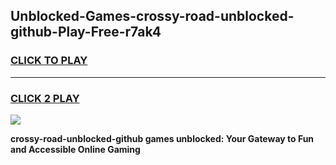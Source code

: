 
## Unblocked-Games-crossy-road-unblocked-github-Play-Free-r7ak4
<h3>
<a href="https://premium76.site?title=crossy-road-unblocked-github&ref=18A1">CLICK TO PLAY</a></h3>
<hr>

<h3>
<a href="https://premium76.site?title=crossy-road-unblocked-github&ref=18A1">CLICK 2 PLAY</a>
  
</h3>

<a href="https://premium76.site?title=crossy-road-unblocked-github&ref=18A1"><img src="https://clearcache.store/games.png"></a>


**crossy-road-unblocked-github games unblocked: Your Gateway to Fun and Accessible Online Gaming**
